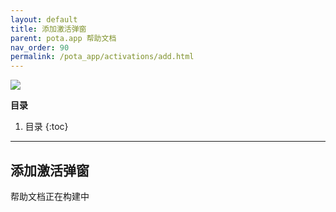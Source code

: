 ```yaml
---
layout: default
title: 添加激活弹窗
parent: pota.app 帮助文档
nav_order: 90
permalink: /pota_app/activations/add.html
---
```


![](images/pota-256x256.png)


**目录**
1. 目录
{:toc}
---

## 添加激活弹窗
帮助文档正在构建中